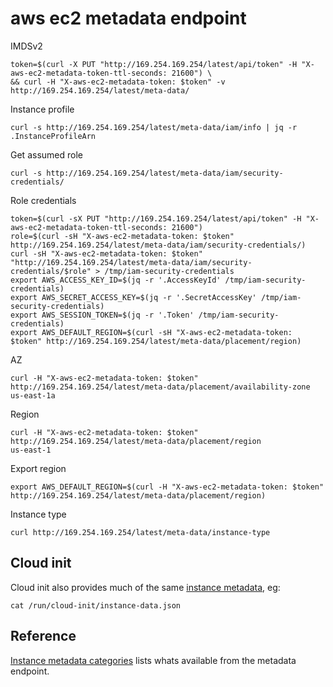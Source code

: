 # aws ec2 metadata endpoint

IMDSv2

```
token=$(curl -X PUT "http://169.254.169.254/latest/api/token" -H "X-aws-ec2-metadata-token-ttl-seconds: 21600") \
&& curl -H "X-aws-ec2-metadata-token: $token" -v http://169.254.169.254/latest/meta-data/
```

Instance profile

```
curl -s http://169.254.169.254/latest/meta-data/iam/info | jq -r .InstanceProfileArn
```

Get assumed role

```
curl -s http://169.254.169.254/latest/meta-data/iam/security-credentials/
```

Role credentials

```
token=$(curl -sX PUT "http://169.254.169.254/latest/api/token" -H "X-aws-ec2-metadata-token-ttl-seconds: 21600")
role=$(curl -sH "X-aws-ec2-metadata-token: $token" http://169.254.169.254/latest/meta-data/iam/security-credentials/)
curl -sH "X-aws-ec2-metadata-token: $token" "http://169.254.169.254/latest/meta-data/iam/security-credentials/$role" > /tmp/iam-security-credentials
export AWS_ACCESS_KEY_ID=$(jq -r '.AccessKeyId' /tmp/iam-security-credentials)
export AWS_SECRET_ACCESS_KEY=$(jq -r '.SecretAccessKey' /tmp/iam-security-credentials)
export AWS_SESSION_TOKEN=$(jq -r '.Token' /tmp/iam-security-credentials)
export AWS_DEFAULT_REGION=$(curl -sH "X-aws-ec2-metadata-token: $token" http://169.254.169.254/latest/meta-data/placement/region)
```

AZ

```
curl -H "X-aws-ec2-metadata-token: $token" http://169.254.169.254/latest/meta-data/placement/availability-zone
us-east-1a
```

Region

```
curl -H "X-aws-ec2-metadata-token: $token" http://169.254.169.254/latest/meta-data/placement/region
us-east-1
```

Export region

```
export AWS_DEFAULT_REGION=$(curl -H "X-aws-ec2-metadata-token: $token" http://169.254.169.254/latest/meta-data/placement/region)
```

Instance type

```
curl http://169.254.169.254/latest/meta-data/instance-type
```

## Cloud init

Cloud init also provides much of the same [instance metadata](https://cloudinit.readthedocs.io/en/stable/explanation/instancedata.html), eg:

```
cat /run/cloud-init/instance-data.json
```

## Reference

[Instance metadata categories](https://docs.aws.amazon.com/AWSEC2/latest/UserGuide/instancedata-data-categories.html) lists whats available from the metadata endpoint.
